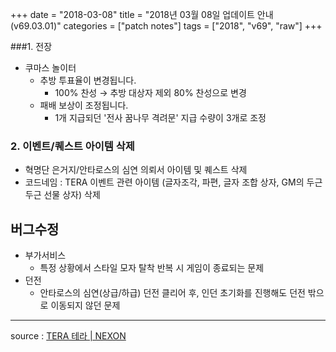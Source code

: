 +++
date = "2018-03-08"
title = "2018년 03월 08일 업데이트 안내 (v69.03.01)"
categories = ["patch notes"]
tags = ["2018", "v69", "raw"]
+++

###1. 전장
- 쿠마스 놀이터
  - 추방 투표율이 변경됩니다.
    - 100% 찬성 → 추방 대상자 제외 80% 찬성으로 변경
  - 패배 보상이 조정됩니다.
    - 1개 지급되던 '전사 꿈나무 격려문' 지급 수량이 3개로 조정

### 2. 이벤트/퀘스트 아이템 삭제
- 혁명단 은거지/안타로스의 심연 의뢰서 아이템 및 퀘스트 삭제
- 코드네임 : TERA 이벤트 관련 아이템 (글자조각, 파편, 글자 조합 상자, GM의 두근두근 선물 상자) 삭제

## 버그수정

- 부가서비스
  - 특정 상황에서 스타일 모자 탈착 반복 시 게임이 종료되는 문제
- 던전
  - 안타로스의 심연(상급/하급) 던전 클리어 후, 인던 초기화를 진행해도 던전 밖으로 이동되지 않던 문제

----

source : [TERA 테라 | NEXON](http://tera.nexon.com/news/update/view.aspx?n4articlesn=322)
